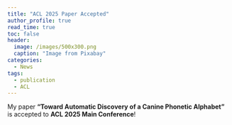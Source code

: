 ```yaml
---
title: "ACL 2025 Paper Accepted"
author_profile: true
read_time: true
toc: false
header:
  image: /images/500x300.png
  caption: "Image from Pixabay"
categories:
  - News
tags:
  - publication
  - ACL
---
```

My paper **“Toward Automatic Discovery of a Canine Phonetic Alphabet”** is accepted to **ACL 2025 Main Conference**!